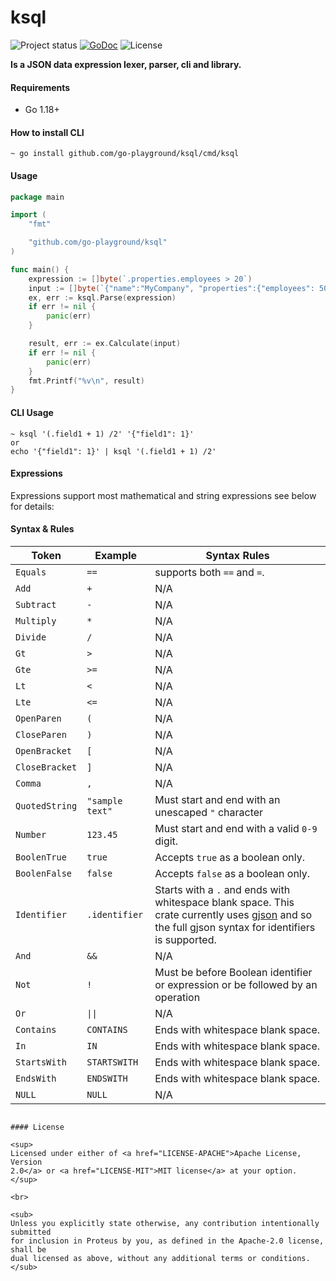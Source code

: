 ksql
=====
![Project status](https://img.shields.io/badge/version-0.1.2-green.svg)
[![GoDoc](https://godoc.org/github.com/go-playground/ksql?status.svg)](https://pkg.go.dev/github.com/go-playground/ksql)
![License](https://img.shields.io/dub/l/vibe-d.svg)

**Is a JSON data expression lexer, parser, cli and library.**

#### Requirements
- Go 1.18+

#### How to install CLI
```shell
~ go install github.com/go-playground/ksql/cmd/ksql
```

#### Usage
```go
package main

import (
	"fmt"

	"github.com/go-playground/ksql"
)

func main() {
	expression := []byte(`.properties.employees > 20`)
	input := []byte(`{"name":"MyCompany", "properties":{"employees": 50}`)
	ex, err := ksql.Parse(expression)
	if err != nil {
		panic(err)
	}

	result, err := ex.Calculate(input)
	if err != nil {
		panic(err)
	}
	fmt.Printf("%v\n", result)
}
```

#### CLI Usage
```shell
~ ksql '(.field1 + 1) /2' '{"field1": 1}'
or
echo '{"field1": 1}' | ksql '(.field1 + 1) /2'
```

#### Expressions
Expressions support most mathematical and string expressions see below for details:

#### Syntax & Rules

| Token          | Example                  | Syntax Rules                                                                                                                                                                               |
|----------------|--------------------------|--------------------------------------------------------------------------------------------------------------------------------------------------------------------------------------------|
| `Equals`       | `==`                     | supports both `==` and `=`.                                                                                                                                                                |
| `Add`          | `+`                      | N/A                                                                                                                                                                                        |
| `Subtract`     | `-`                      | N/A                                                                                                                                                                                        |
| `Multiply`     | `*`                      | N/A                                                                                                                                                                                        |
| `Divide`       | `/`                      | N/A                                                                                                                                                                                        |
| `Gt`           | `>`                      | N/A                                                                                                                                                                                        |
| `Gte`          | `>=`                     | N/A                                                                                                                                                                                        |
| `Lt`           | `<`                      | N/A                                                                                                                                                                                        |
| `Lte`          | `<=`                     | N/A                                                                                                                                                                                        |
| `OpenParen`    | `(`                      | N/A                                                                                                                                                                                        |
| `CloseParen`   | `)`                      | N/A                                                                                                                                                                                        |
| `OpenBracket`  | `[`                      | N/A                                                                                                                                                                                        |
| `CloseBracket` | `]`                      | N/A                                                                                                                                                                                        |
| `Comma`        | `,`                      | N/A                                                                                                                                                                                        |
| `QuotedString` | `"sample text"`          | Must start and end with an unescaped `"` character                                                                                                                                         |
| `Number`       | `123.45`                 | Must start and end with a valid `0-9` digit.                                                                                                                                               |
| `BoolenTrue`   | `true`                   | Accepts `true` as a boolean only.                                                                                                                                                          |
| `BoolenFalse`  | `false`                  | Accepts `false` as a boolean only.                                                                                                                                                         |
| `Identifier`   | `.identifier`            | Starts with a `.` and ends with whitespace blank space. This crate currently uses [gjson](https://github.com/tidwall/gjson.rs) and so the full gjson syntax for identifiers is supported.  |
| `And`          | `&&`                     | N/A                                                                                                                                                                                        |
| `Not`          | `!`                      | Must be before Boolean identifier or expression or be followed by an operation                                                                                                             |
| `Or`           | <code>&vert;&vert;<code> | N/A                                                                                                                                                                                        |
| `Contains`     | `CONTAINS `              | Ends with whitespace blank space.                                                                                                                                                          |
| `In`           | `IN `                    | Ends with whitespace blank space.                                                                                                                                                          |
| `StartsWith`   | `STARTSWITH `            | Ends with whitespace blank space.                                                                                                                                                          |
| `EndsWith`     | `ENDSWITH `              | Ends with whitespace blank space.                                                                                                                                                          |
| `NULL`         | `NULL `                  | N/A                                                                                                                                                                                        |



```

#### License

<sup>
Licensed under either of <a href="LICENSE-APACHE">Apache License, Version
2.0</a> or <a href="LICENSE-MIT">MIT license</a> at your option.
</sup>

<br>

<sub>
Unless you explicitly state otherwise, any contribution intentionally submitted
for inclusion in Proteus by you, as defined in the Apache-2.0 license, shall be
dual licensed as above, without any additional terms or conditions.
</sub>
